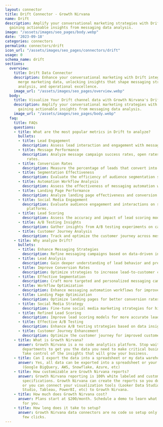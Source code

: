 ```yaml
---
layout: connector
title: Drift Connector - Growth Nirvana
name: Drift
description: Amplify your conversational marketing strategies with Drift integration,
  gaining actionable insights from messaging data analysis.
image: "/assets/images/seo_pages/body.webp"
date: '2023-09-18'
categories: connectors
permalink: connectors/drift
icon_url: "/assets/images/seo_pages/connectors/drift"
usage: 0
schema_name: drift
sections:
  overview:
    title: Drift Data Connector
    description: Enhance your conversational marketing with Drift integration. Seamlessly
      merge marketing data, unlocking insights that shape messaging strategies, lead
      analysis, and operational excellence.
    image_url: "/assets/images/seo_pages/overview.webp"
  body:
    title: Visualize Your Drift channel data with Growth Nirvana's Drift Connector
    description: Amplify your conversational marketing strategies with Drift integration,
      gaining actionable insights from messaging data analysis.
    image_url: "/assets/images/seo_pages/body.webp"
  faq:
    title: FAQs
    questions:
    - title: What are the most popular metrics in Drift to analyze?
      bullets:
      - title: Lead Engagement
        description: Assess lead interaction and engagement with messaging materials.
      - title: Message Performance
        description: Analyze message campaign success rates, open rates, and click-through
          rates.
      - title: Conversion Rates
        description: Measure the percentage of leads that convert into customers.
      - title: Segmentation Effectiveness
        description: Evaluate the efficiency of audience segmentation strategies.
      - title: Automation Workflow Analysis
        description: Assess the effectiveness of messaging automation workflows.
      - title: Landing Page Performance
        description: Analyze landing page effectiveness and conversion rates.
      - title: Social Media Engagement
        description: Evaluate audience engagement and interactions on social media
          platforms.
      - title: Lead Scoring
        description: Assess the accuracy and impact of lead scoring models.
      - title: A/B Testing Insights
        description: Gather insights from A/B testing experiments on campaigns.
      - title: Customer Journey Analysis
        description: Track and optimize the customer journey across messaging touchpoints.
    - title: Why analyze Drift?
      bullets:
      - title: Enhance Messaging Strategies
        description: Refine messaging campaigns based on data-driven insights.
      - title: Lead Analysis
        description: Gain deeper understanding of lead behavior and preferences.
      - title: Improve Conversion Rates
        description: Optimize strategies to increase lead-to-customer conversion rates.
      - title: Effective Segmentation
        description: Craft more targeted and personalized messaging campaigns.
      - title: Workflow Optimization
        description: Enhance messaging automation workflows for improved results.
      - title: Landing Page Optimization
        description: Optimize landing pages for better conversion rates.
      - title: Social Media Strategy
        description: Fine-tune social media marketing strategies for higher engagement.
      - title: Refined Lead Scoring
        description: Improve lead scoring models for more accurate lead prioritization.
      - title: Effective A/B Testing
        description: Enhance A/B testing strategies based on data insights.
      - title: Customer Journey Enhancement
        description: Optimize the customer journey for improved customer experiences.
    - title: What is Growth Nirvana?
      answer: Growth Nirvana is a no code analytics platform. Stop waiting for other
        departments to get you the data you need to make critical business decisions.
        Take control of the insights that will grow your business.
    - title: Can I export the data into a spreadsheet or my data warehouse?
      answer: Yes, all data can be exported into a spreadsheet or your data warehouse
        (Google BigQuery, AWS, Snowflake, Azure, etc)
    - title: How customizable are Growth Nirvana reports?
      answer: Growth Nirvana reporting is 100% white labeled and customized to your
        specifications. Growth Nirvana can create the reports so you don’t have to
        or you can connect your visualization tools (Looker Data Studio/Google Data
        Studio, Tableau, PowerBI, etc) to Growth Nirvana.
    - title: How much does Growth Nirvana cost?
      answer: Plans start at $200/month. Schedule a demo to learn what plan is best
        for you.
    - title: How long does it take to setup?
      answer: Growth Nirvana data connectors are no code so setup only requires a
        few clicks.
---
```


